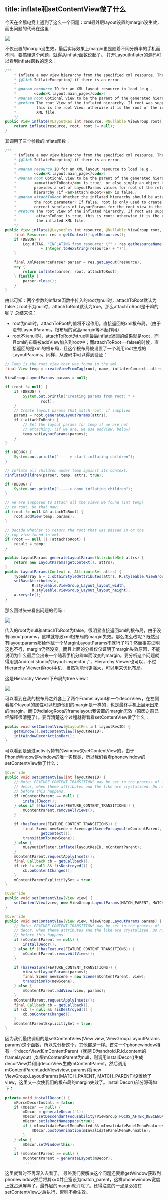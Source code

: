 title: inflate和setContentView做了什么
---

今天在企鹅电竞上遇到了这么一个问题：xml最外层layout设置的margin没生效，而出问题的代码在这里：

![](http://blog.bboylin.xyz/image/evaluate.png)

不仅设置的margin没生效，最后实际效果上margin更是随着不同分辨率的手机而不同，要搞懂这个问题，就得从inflate函数说起了。
打开LayoutInflater的源码可以看到inflate函数的定义：

```java
/**
    * Inflate a new view hierarchy from the specified xml resource. Throws
    * {@link InflateException} if there is an error.
    * 
    * @param resource ID for an XML layout resource to load (e.g.,
    *        <code>R.layout.main_page</code>)
    * @param root Optional view to be the parent of the generated hierarchy.
    * @return The root View of the inflated hierarchy. If root was supplied,
    *         this is the root View; otherwise it is the root of the inflated
    *         XML file.
    */
public View inflate(@LayoutRes int resource, @Nullable ViewGroup root) {
    return inflate(resource, root, root != null);
}
```
其调用了三个参数的inflate函数：
```java
/**
    * Inflate a new view hierarchy from the specified xml resource. Throws
    * {@link InflateException} if there is an error.
    * 
    * @param resource ID for an XML layout resource to load (e.g.,
    *        <code>R.layout.main_page</code>)
    * @param root Optional view to be the parent of the generated hierarchy (if
    *        <em>attachToRoot</em> is true), or else simply an object that
    *        provides a set of LayoutParams values for root of the returned
    *        hierarchy (if <em>attachToRoot</em> is false.)
    * @param attachToRoot Whether the inflated hierarchy should be attached to
    *        the root parameter? If false, root is only used to create the
    *        correct subclass of LayoutParams for the root view in the XML.
    * @return The root View of the inflated hierarchy. If root was supplied and
    *         attachToRoot is true, this is root; otherwise it is the root of
    *         the inflated XML file.
    */
public View inflate(@LayoutRes int resource, @Nullable ViewGroup root, boolean attachToRoot) {
    final Resources res = getContext().getResources();
    if (DEBUG) {
        Log.d(TAG, "INFLATING from resource: \"" + res.getResourceName(resource) + "\" ("
                + Integer.toHexString(resource) + ")");
    }

    final XmlResourceParser parser = res.getLayout(resource);
    try {
        return inflate(parser, root, attachToRoot);
    } finally {
        parser.close();
    }
}
```
由此可知：两个参数的inflate函数中传入的root为null时，attachToRoot默认为false；root不为null时，attachToRoot默认为true。那么attachToRoot是干嘛的呢？
总结来说：
* root为null时，attachToRoot的值将不起作用。直接返回的xml根布局。（由于没有LayoutParams，根布局的宽高margin等不起作用）
* root不为null时，attachToRoot为true则最后inflate返回的结果就是root，而且xml的布局被addView加入到root中；而attachToRoot==false的时候，直接返回的是xml的根布局，且这个根布局被设置了一个利用root生成的LayoutParams。同样，从源码中可以得到验证：
```java
// Temp is the root view that was found in the xml
final View temp = createViewFromTag(root, name, inflaterContext, attrs);

ViewGroup.LayoutParams params = null;

if (root != null) {
    if (DEBUG) {
        System.out.println("Creating params from root: " +
                root);
    }
    // Create layout params that match root, if supplied
    params = root.generateLayoutParams(attrs);
    if (!attachToRoot) {
        // Set the layout params for temp if we are not
        // attaching. (If we are, we use addView, below)
        temp.setLayoutParams(params);
    }
}

if (DEBUG) {
    System.out.println("-----> start inflating children");
}

// Inflate all children under temp against its context.
rInflateChildren(parser, temp, attrs, true);

if (DEBUG) {
    System.out.println("-----> done inflating children");
}

// We are supposed to attach all the views we found (int temp)
// to root. Do that now.
if (root != null && attachToRoot) {
    root.addView(temp, params);
}

// Decide whether to return the root that was passed in or the
// top view found in xml.
if (root == null || !attachToRoot) {
    result = temp;
}
```

```java
public LayoutParams generateLayoutParams(AttributeSet attrs) {
    return new LayoutParams(getContext(), attrs);
}
public LayoutParams(Context c, AttributeSet attrs) {
    TypedArray a = c.obtainStyledAttributes(attrs, R.styleable.ViewGroup_Layout);
    setBaseAttributes(a,
            R.styleable.ViewGroup_Layout_layout_width,
            R.styleable.ViewGroup_Layout_layout_height);
    a.recycle();
}
```

那么回过头来看出问题的代码：

![](http://blog.bboylin.xyz/image/evaluate.png)

传入的root为null和attachToRoot为false，很明显直接返回xml的根布局，由于没有layoutparams，这样就导致xml根布局的margin失效。那么怎么改呢？既然没有layoutparams那给他赋一个MarginLayoutParams不就行了吗？然而事实证明这也不行，margin仍然没变。而且上面的分析仅仅证明了margin失效原因，不能说明为什么最后会出来一个随着手机分辨率而改变的margin。要分析这个问题就得用到Android studio的layout inspector了，Hierarchy Viewer也可以，不过Hierarchy Viewer得root手机，当然功能也更强大，可以用来优化布局。

这是Hierarchy Viewer下布局的tree view：

![](http://blog.bboylin.xyz/image/treeview.png)

可以看到在我的根布局之外套上了两个FrameLayout和一个decorView，在左侧看每个layout的属性可以知道他们的margin是一样的，也是最终手机上展示出来的margin，而ID为dialogRoot的framelayout我设置的margin无效（原因之前已经解释很清楚了）。要弄清楚这个过程就得看看setContentView做了什么：

```java
public void setContentView(@LayoutRes int layoutResID) {
    getWindow().setContentView(layoutResID);
    initWindowDecorActionBar();
}
```

可以看到是通过activity持有的window来setContentView的，由于PhoneWindow是window的唯一实现类，所以我们看看phonewindow的setContentView做了什么：

```java
@Override
public void setContentView(int layoutResID) {
    // Note: FEATURE_CONTENT_TRANSITIONS may be set in the process of installing the window
    // decor, when theme attributes and the like are crystalized. Do not check the feature
    // before this happens.
    if (mContentParent == null) {
        installDecor();
    } else if (!hasFeature(FEATURE_CONTENT_TRANSITIONS)) {
        mContentParent.removeAllViews();
    }

    if (hasFeature(FEATURE_CONTENT_TRANSITIONS)) {
        final Scene newScene = Scene.getSceneForLayout(mContentParent, layoutResID,
                getContext());
        transitionTo(newScene);
    } else {
        mLayoutInflater.inflate(layoutResID, mContentParent);
    }
    mContentParent.requestApplyInsets();
    final Callback cb = getCallback();
    if (cb != null && !isDestroyed()) {
        cb.onContentChanged();
    }
    mContentParentExplicitlySet = true;
}

@Override
public void setContentView(View view) {
    setContentView(view, new ViewGroup.LayoutParams(MATCH_PARENT, MATCH_PARENT));
}

@Override
public void setContentView(View view, ViewGroup.LayoutParams params) {
    // Note: FEATURE_CONTENT_TRANSITIONS may be set in the process of installing the window
    // decor, when theme attributes and the like are crystalized. Do not check the feature
    // before this happens.
    if (mContentParent == null) {
        installDecor();
    } else if (!hasFeature(FEATURE_CONTENT_TRANSITIONS)) {
        mContentParent.removeAllViews();
    }

    if (hasFeature(FEATURE_CONTENT_TRANSITIONS)) {
        view.setLayoutParams(params);
        final Scene newScene = new Scene(mContentParent, view);
        transitionTo(newScene);
    } else {
        mContentParent.addView(view, params);
    }
    mContentParent.requestApplyInsets();
    final Callback cb = getCallback();
    if (cb != null && !isDestroyed()) {
        cb.onContentChanged();
    }
    mContentParentExplicitlySet = true;
}
```

因为我们最终调用的是setContentView(View view, ViewGroup.LayoutParams params)这个函数，所以先分析这个，其他都是一样。首先一个phonewindow持有一个decorView和mContentParent（就是ID为android.R.id.content的framelayout）,如果mContentParent为null，则调用installDecor()生成decorView并利用decorView生成mContentParent，然后调用mContentParent.addView(view, params)将new ViewGroup.LayoutParams(MATCH_PARENT, MATCH_PARENT)设置给了view，这里又一次使我们的根布局的margin失效了。installDecor()部分源码如下：

```java
private void installDecor() {
    mForceDecorInstall = false;
    if (mDecor == null) {
        mDecor = generateDecor(-1);
        mDecor.setDescendantFocusability(ViewGroup.FOCUS_AFTER_DESCENDANTS);
        mDecor.setIsRootNamespace(true);
        if (!mInvalidatePanelMenuPosted && mInvalidatePanelMenuFeatures != 0) {
            mDecor.postOnAnimation(mInvalidatePanelMenuRunnable);
        }
    } else {
        mDecor.setWindow(this);
    }
    if (mContentParent == null) {
        mContentParent = generateLayout(mDecor);
        ······
```

这里就暂时不再深入去看了。
最终我们要解决这个问题还要靠getWindow获取到phonewindow然后将其x=0并且宽设为match_parent，这样phonewindow宽度上就占满屏幕了，最外层的margin就消除了。还得注意的一点是必须在setContentView之后执行，否则不会生效。